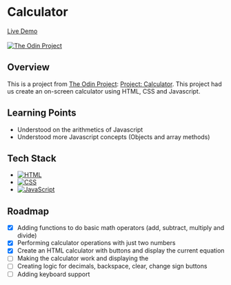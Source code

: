 # Calculator

[Live Demo](https://johnferrancol.github.io/calculator/)<br/><br/>
[![The Odin Project](https://img.shields.io/badge/The%20Odin%20Project-A9792B?logo=theodinproject&logoColor=fff)](#)

## Overview

This is a project from [The Odin Project](https://theodinproject.com): [Project: Calculator](https://www.theodinproject.com/lessons/foundations-calculator). This project had us create an on-screen calculator using HTML, CSS and Javascript.

## Learning Points

- Understood on the arithmetics of Javascript
- Understood more Javascript concepts (Objects and array methods)

## Tech Stack

- [![HTML](https://img.shields.io/badge/HTML-%23E34F26.svg?logo=html5&logoColor=white)](#)
- [![CSS](https://img.shields.io/badge/CSS-1572B6?logo=css3&logoColor=fff)](#)
- [![JavaScript](https://img.shields.io/badge/JavaScript-F7DF1E?logo=javascript&logoColor=000)](#)

## Roadmap

- [x] Adding functions to do basic math operators (add, subtract, multiply and divide)
- [x] Performing calculator operations with just two numbers
- [x] Create an HTML calculator with buttons and display the current equation
- [ ] Making the calculator work and displaying the
- [ ] Creating logic for decimals, backspace, clear, change sign buttons
- [ ] Adding keyboard support

